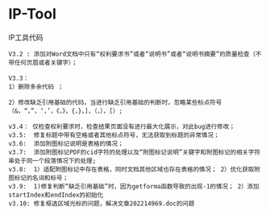 # IP-Tool
IP工具代码

	V3.2 : 添加对Word文档中只有“权利要求书”或者“说明书”或者“说明书摘要”的质量检查（不带任何页眉或者关键字）；

	V3.3： 
	1）删除多余代码 ；

	2）修改缺乏引用基础的代码，当进行缺乏引用基础的判断时，忽略某些标点符号（&，“，”，‘，’，《，》，{，}，]，（，），[）;
	
	v3.4： 仅检查权利要求时，检查结果页面没有进行最大化展示，对此bug进行修改；
	v3.5:  修复标题中带有空格或者其他标点符号，无法获取到标题的异常情况；
	v3.6:  添加附图标记说明是表格的情况；
	v3.7:  添加附图标记PDF的cid字符的处理以及“附图标记说明”关键字和附图标记的相关字符串处于同一个段落情况下的处理;
	v3.8:  1）适配附图标记中存在表格，同时文档其他区域也存在表格的情况； 2）优化获取附图标记的名词和标号；
	v3.9:  1)修复判断“缺乏引用基础”时，因为getforma函数导致的出现-1的情况； 2）添加startIndex和endIndex的初始化
	v3.10: 修复框选区域光标的问题，解决文章202214969.doc的问题
